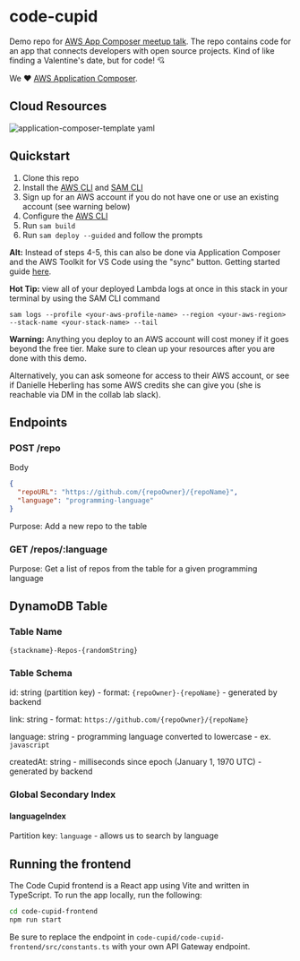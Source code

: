 # code-cupid

Demo repo for [AWS App Composer meetup talk](https://www.meetup.com/tech-talks-by-the-collab-lab/events/298701853/). The repo contains code for an app that connects developers with open source projects. Kind of like finding a Valentine's date, but for code! 💘

We ❤️ [AWS Application Composer](https://docs.aws.amazon.com/application-composer/latest/dg/what-is-composer.html).

## Cloud Resources

![application-composer-template yaml](https://github.com/the-collab-lab/code-cupid/assets/12616554/51b0745a-52cf-49ed-9c42-6e596809b066)

## Quickstart

1. Clone this repo
2. Install the [AWS CLI](https://docs.aws.amazon.com/cli/latest/userguide/getting-started-install.html) and [SAM CLI](https://docs.aws.amazon.com/serverless-application-model/latest/developerguide/install-sam-cli.html)
3. Sign up for an AWS account if you do not have one or use an existing account (see warning below)
4. Configure the [AWS CLI](https://docs.aws.amazon.com/cli/latest/userguide/getting-started-quickstart.html)
5. Run `sam build`
6. Run `sam deploy --guided` and follow the prompts

**Alt:** Instead of steps 4-5, this can also be done via Application Composer and the AWS Toolkit for VS Code using the "sync" button. Getting started guide [here](https://docs.aws.amazon.com/application-composer/latest/dg/using-composer-ide.html).

**Hot Tip:** view all of your deployed Lambda logs at once in this stack in your terminal by using the SAM CLI command

`sam logs --profile <your-aws-profile-name> --region <your-aws-region> --stack-name <your-stack-name> --tail`

**Warning:** Anything you deploy to an AWS account will cost money if it goes beyond the free tier. Make sure to clean up your resources after you are done with this demo.

Alternatively, you can ask someone for access to their AWS account, or see if Danielle Heberling has some AWS credits she can give you (she is reachable via DM in the collab lab slack).

## Endpoints

### POST /repo

Body

```json
{
  "repoURL": "https://github.com/{repoOwner}/{repoName}",
  "language": "programming-language"
}
```

Purpose: Add a new repo to the table

### GET /repos/:language

Purpose: Get a list of repos from the table for a given programming language

## DynamoDB Table

### Table Name

`{stackname}-Repos-{randomString}`

### Table Schema

id: string (partition key) - format: `{repoOwner}-{repoName}` - generated by backend

link: string - format: `https://github.com/{repoOwner}/{repoName}`

language: string - programming language converted to lowercase - ex. `javascript`

createdAt: string - milliseconds since epoch (January 1, 1970 UTC) - generated by backend

### Global Secondary Index

#### languageIndex

Partition key: `language` - allows us to search by language

## Running the frontend

The Code Cupid frontend is a React app using Vite and written in TypeScript. To run the app locally, run the following:

```bash
cd code-cupid-frontend
npm run start
```

Be sure to replace the endpoint in `code-cupid/code-cupid-frontend/src/constants.ts` with your own API Gateway endpoint.
